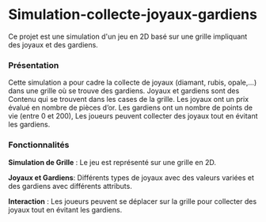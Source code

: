 # Simulation-collecte-joyaux-gardiens

Ce projet est une simulation d'un jeu en 2D basé sur une grille impliquant des joyaux et des gardiens.

### Présentation

Cette simulation a pour cadre la collecte de joyaux (diamant, rubis, opale,...) dans une grille où se trouve
des gardiens. Joyaux et gardiens sont des Contenu qui se trouvent dans les cases de la grille. Les joyaux
ont un prix évalué en nombre de pièces d’or. Les gardiens ont un nombre de points de vie (entre 0 et 200),
Les joueurs peuvent collecter des joyaux tout en évitant les gardiens. 

### Fonctionnalités

**Simulation de Grille** : Le jeu est représenté sur une grille en 2D.

**Joyaux et Gardiens**: Différents types de joyaux avec des valeurs variées et des gardiens avec différents attributs.

**Interaction** : Les joueurs peuvent se déplacer sur la grille pour collecter des joyaux tout en évitant les gardiens.
